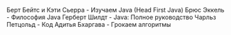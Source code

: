 Берт Бейтс и Кэти Сьерра - Изучаем Java (Head First Java)
Брюс Эккель - Философия Java
Герберт Шилдт - Java: Полное руководство
Чарльз Петцольд - Код
Адитья Бхаргава - Грокаем алгоритмы